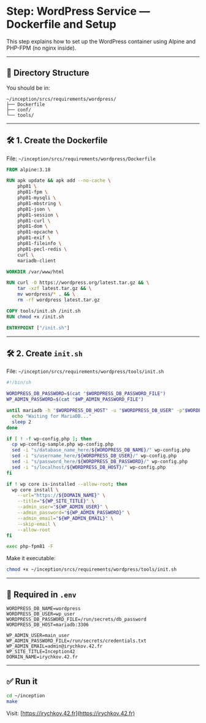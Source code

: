 
# Step: WordPress Service — Dockerfile and Setup

This step explains how to set up the WordPress container using Alpine and PHP-FPM (no nginx inside).

---

## 📁 Directory Structure

You should be in:

```
~/inception/srcs/requirements/wordpress/
├── Dockerfile
├── conf/
└── tools/
```

---

## 🛠️ 1. Create the Dockerfile

File: `~/inception/srcs/requirements/wordpress/Dockerfile`

```Dockerfile
FROM alpine:3.18

RUN apk update && apk add --no-cache \
    php81 \
    php81-fpm \
    php81-mysqli \
    php81-mbstring \
    php81-json \
    php81-session \
    php81-curl \
    php81-dom \
    php81-opcache \
    php81-exif \
    php81-fileinfo \
    php81-pecl-redis \
    curl \
    mariadb-client

WORKDIR /var/www/html

RUN curl -O https://wordpress.org/latest.tar.gz && \
    tar -xzf latest.tar.gz && \
    mv wordpress/* . && \
    rm -rf wordpress latest.tar.gz

COPY tools/init.sh /init.sh
RUN chmod +x /init.sh

ENTRYPOINT ["/init.sh"]
```

---

## 🛠️ 2. Create `init.sh`

File: `~/inception/srcs/requirements/wordpress/tools/init.sh`

```bash
#!/bin/sh

WORDPRESS_DB_PASSWORD=$(cat "$WORDPRESS_DB_PASSWORD_FILE")
WP_ADMIN_PASSWORD=$(cat "$WP_ADMIN_PASSWORD_FILE")

until mariadb -h "$WORDPRESS_DB_HOST" -u "$WORDPRESS_DB_USER" -p"$WORDPRESS_DB_PASSWORD" -e ";" ; do
  echo "Waiting for MariaDB..."
  sleep 2
done

if [ ! -f wp-config.php ]; then
  cp wp-config-sample.php wp-config.php
  sed -i "s/database_name_here/${WORDPRESS_DB_NAME}/" wp-config.php
  sed -i "s/username_here/${WORDPRESS_DB_USER}/" wp-config.php
  sed -i "s/password_here/${WORDPRESS_DB_PASSWORD}/" wp-config.php
  sed -i "s/localhost/${WORDPRESS_DB_HOST}/" wp-config.php
fi

if ! wp core is-installed --allow-root; then
  wp core install \
    --url="https://${DOMAIN_NAME}" \
    --title="${WP_SITE_TITLE}" \
    --admin_user="${WP_ADMIN_USER}" \
    --admin_password="${WP_ADMIN_PASSWORD}" \
    --admin_email="${WP_ADMIN_EMAIL}" \
    --skip-email \
    --allow-root
fi

exec php-fpm81 -F
```

Make it executable:

```bash
chmod +x ~/inception/srcs/requirements/wordpress/tools/init.sh
```

---

## 🧾 Required in `.env`

```env
WORDPRESS_DB_NAME=wordpress
WORDPRESS_DB_USER=wp_user
WORDPRESS_DB_PASSWORD_FILE=/run/secrets/db_password
WORDPRESS_DB_HOST=mariadb:3306

WP_ADMIN_USER=main_user
WP_ADMIN_PASSWORD_FILE=/run/secrets/credentials.txt
WP_ADMIN_EMAIL=admin@irychkov.42.fr
WP_SITE_TITLE=Inception42
DOMAIN_NAME=irychkov.42.fr
```

---

## ✅ Run it

```bash
cd ~/inception
make
```

Visit: [https://irychkov.42.fr](https://irychkov.42.fr)



